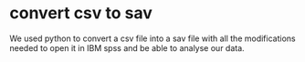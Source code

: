 # convert csv to sav
We used python to convert a csv file into a sav file with all the modifications needed to open it in IBM spss and be able to analyse our data.
